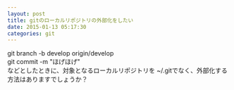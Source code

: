 ```yaml
---
layout: post
title: gitのローカルリポジトリの外部化をしたい
date: 2015-01-13 05:17:30
categories: git
---
```

<p>git branch -b develop origin/develop<br>
git commit -m "ほげほげ"<br>
などとしたときに、対象となるローカルリポジトリを ~/.gitでなく、外部化する方法はありますでしょうか？</p>
